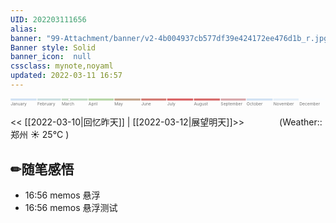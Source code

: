 ```yaml
---
UID: 202203111656 
alias:
banner: "99-Attachment/banner/v2-4b004937cb577df39e424172ee476d1b_r.jpg"
Banner style: Solid
banner_icon:  null
cssclass: mynote,noyaml
updated: 2022-03-11 16:57
---
```


<svg viewBox="0 0 3760 100"> <title>Timeline 2022</title> <g class='bars'> <rect fill='#D1E2F3' x='0' width='310' height='25'></rect> <rect fill='#CCE0E2' x='320' width='280' height='25'></rect> <rect fill='#C2DCC5' x='610' width='310' height='25'></rect> <rect fill='#B8D7A8' x='930' width='300' height='25'></rect> <rect fill='#C5A68D' x='1240' width='310' height='25'></rect> <rect fill='#D37B74' x='1560' width='300' height='25'></rect> <rect fill='#DA6467' x='1870' width='310' height='25'></rect> <rect fill='#D76C6C' x='2190' width='310' height='25'></rect> <rect fill='#D8A8AC' x='2510' width='300' height='25'></rect> <rect fill='#D1E2F3' x='2820' width='310' height='25'></rect> <rect fill='#E5EFF9' x='3140' width='300' height='25'></rect> <rect fill='#FBFDFF' x='3450' width='310' height='25'></rect> </g> <g class='labels' style="font-size:50px;" text-anchor="middle"> <text fill='#747474' x='0' y='80' text-anchor="start">January</text> <text fill='#747474' x='320' y='80' text-anchor="start">February</text> <text fill='#747474' x='610' y='80' text-anchor="start">March</text> <text fill='#747474' x='930' y='80' text-anchor="start">April</text> <text fill='#747474' x='1240' y='80' text-anchor="start">May</text> <text fill='#747474' x='1560' y='80' text-anchor="start">June</text> <text fill='#747474' x='1870' y='80' text-anchor="start">July</text> <text fill='#747474' x='2190' y='80' text-anchor="start">August</text> <text fill='#747474' x='2510' y='80' text-anchor="start">September</text> <text fill='#747474' x='2820' y='80' text-anchor="start">October</text> <text fill='#747474' x='3140' y='80' text-anchor="start">November</text> <text fill='#747474' x='3450' y='80' text-anchor="start">December</text> </g> <g> <circle cx="700" cy="14" r="15" stroke="black" fill="white" /> </g> </svg>

<< [[2022-03-10|回忆昨天]] | [[2022-03-12|展望明天]]>>　　　　(Weather::郑州 ☀️   25°C
)

## ✏随笔感悟


- 16:56 memos 悬浮
- 16:56 memos 悬浮测试